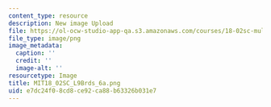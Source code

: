 ```yaml
---
content_type: resource
description: New image Upload
file: https://ol-ocw-studio-app-qa.s3.amazonaws.com/courses/18-02sc-multivariable-calculus-fall-2010/e7dc24f08cd8ce92ca88b63326b031e7_MIT18_02SC_L9Brds_6a.png
file_type: image/png
image_metadata:
  caption: ''
  credit: ''
  image-alt: ''
resourcetype: Image
title: MIT18_02SC_L9Brds_6a.png
uid: e7dc24f0-8cd8-ce92-ca88-b63326b031e7
---
```

